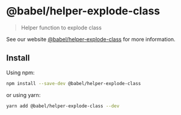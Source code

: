 # @babel/helper-explode-class

> Helper function to explode class

See our website [@babel/helper-explode-class](https://babeljs.io/docs/en/babel-helper-explode-class) for more information.

## Install

Using npm:

```sh
npm install --save-dev @babel/helper-explode-class
```

or using yarn:

```sh
yarn add @babel/helper-explode-class --dev
```
